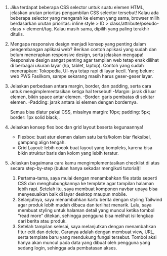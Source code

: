 1. Jika terdapat beberapa CSS selector untuk suatu elemen HTML, jelaskan urutan prioritas pengambilan CSS selector tersebut!
   Kalau ada beberapa selector yang mengarah ke elemen yang sama, browser milih berdasarkan urutan prioritas: inline style > ID > class/attribute/pseudo-class > element/tag. Kalau masih sama, dipilih yang paling terakhir ditulis.

2. Mengapa responsive design menjadi konsep yang penting dalam pengembangan aplikasi web? Berikan contoh aplikasi yang sudah dan belum menerapkan responsive design, serta jelaskan mengapa!
   Responsive design sangat penting agar tampilan web tetap enak dilihat di berbagai ukuran layar (hp, tablet, laptop). Contoh yang sudah menerapkan: Tokopedia, UI-nya tetap rapi di layar kecil. Yang belum: web PWS Fasilkom, sampe sekarang masih harus geser-geser layar.
   

3. Jelaskan perbedaan antara margin, border, dan padding, serta cara untuk mengimplementasikan ketiga hal tersebut!
   -Margin: jarak di luar elemen, bikin space antar elemen.
   -Border: garis pembatas di sekitar elemen.
   -Padding: jarak antara isi elemen dengan bordernya.

   Semua bisa diatur pakai CSS, misalnya margin: 10px; padding: 5px; border: 1px solid black;.

4. Jelaskan konsep flex box dan grid layout beserta kegunaannya!
   - Flexbox: buat atur elemen dalam satu baris/kolom biar fleksibel, gampang align tengah.
   - Grid Layout: lebih cocok buat layout yang kompleks, karena bisa bikin struktur baris dan kolom yang lebih teratur.


5. Jelaskan bagaimana cara kamu mengimplementasikan checklist di atas secara step-by-step (bukan hanya sekadar mengikuti tutorial)!
   1. Pertama-tama, saya mulai dengan menambahkan file statis seperti CSS dan menghubungkannya ke template agar tampilan halaman lebih rapi. Setelah itu, saya membuat komponen navbar upaya bisa menyesuaikan baik di layar desktop maupun mobile.
   2. Selanjutnya, saya menambahkan kartu berita dengan styling Tailwind agar produk lebih mudah dibaca dan terlihat menarik. Lalu, saya membuat styling untuk halaman detail yang muncul ketika tombol “read more” ditekan, sehingga pengguna bisa melihat isi lengkap dari berita atau produk.
   3. Setelah tampilan selesai, saya melanjutkan dengan menambahkan fitur edit dan delete. Caranya adalah dengan membuat view, URL, serta template baru yang mendukung fungsi tersebut. Tombol aksi hanya akan muncul pada data yang dibuat oleh pengguna yang sedang login, sehingga ada pembatasan akses.